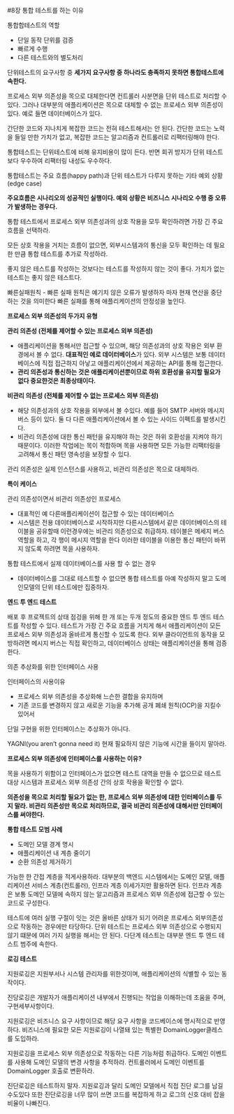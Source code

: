 #8장 통합 테스트를 하는 이유


통합합테스트의 역할

- 단일  동작 단위를 검증
- 빠르게 수행
- 다른 테스트와의 별도처리

단위테스트의 요구사항 중 **세가지 요구사항 중 하나라도 충족하지 못하면 통합테스트에 속한다.**

프로세스 외부 의존성을 목으로 대체한다면 컨트롤러 사분면을 단위 테스트로 처리할 수 있다. 그러나 대부분의 애플리케이션은 목으로 대체할 수 없는 프로세스 외부 의존성이 있다. 예로 들면 데이터베이스가 있다.

간단한 코드와 지나치게 복잡한 코드는 전혀 테스트해서는 안 된다. 간단한 코드는 노력을 들일 만한 가치가 없고, 복잡한 코드는 알고리즘과 컨트롤러로 리팩터링해야 한다.

통합테스트는 단위테스트에 비해 유지비용이 많이 든다. 반면 회귀 방지가 단위 테스트 보다 우수하여 리팩터링 내성도 우수하다.

통합테스트는 주요 흐름(happy path)과 단위 테스트가 다루지 못하는 기타 예외 상황(edge case)

**주요흐름은 시나리오의 성공적인 실행이다. 예외 상황은 비즈니스 시나리오 수행 중 오류가 발생하는 경우다.**

통합 테스트에서 프로세스 외부 의존성과의 상호 작용을 모두 확인하려면 가장 긴 주요 흐름을 선택하라.

모든 상호 작용을 거치는 흐름이 없으면, 외부시스템과의 통신을 모두 확인하는 데 필요한 만큼 통합 테스트를 추가로 작성하라.

좋지 않은 테스트를 작성하는 것보다는 테스트를 작성하지 않는 것이 좋다. 가치가 없는 테스트는 좋지 않은 테스트다.

빠른실패원칙 - 빠른 실패 원칙은 예기치 않은 오류가 발생하자 마자 현재 연산을 중단하는 것을 의미한다 빠른 실패를 통해 애플리케이션의 안정성을 높인다.

**프로세스 외부 의존성의 두가지 유형**

**관리 의존성 (전체를 제어할 수 있는 프로세스 외부 의존성)**

- 애플리케이션을 통해서만 접근할 수 있으며, 해당 의존성과의 상호 작용은 외부 환경에서 볼 수 없다. **대표적인 예로 데이터베이스**가 있다. 외부 시스템은 보통 데이터베이스에 직접 접근하지 아낳고 애플리케이션에서 제공하는 API를 통해 접근한다.
- **관리 의존성과 통신하는 것은 애플리케이션뿐이므로 하위 호환성을 유지할 필요가 없다 중요한것은 최종상태이다.**

**비관리 의존성 (전체를 제어할 수 없는 프로세스 외부 의존성)**

- 해당 의존성과의 상호 작용을 외부에서 볼 수있다. 예를 들어 SMTP 서버와 메시지 버스 등이 있다. 둘 다 다른 애플리케이션에서 볼 수 있는 사이드 이펙트를 발생시킨다.
- 비관리 의존성에 대한 통신 패턴을 유지해야 하는 것은 하위 호환성을 지켜야 하기 때문이다. 이러한 작업에는 목이 적합하며 목을 사용하면 모든 가능한 리팩터링을 고려해서 통신 패턴 영속성을 보장할 수 있다.

관리 의존성은 실제 인스턴스를 사용하고, 비관리 의존성은 목으로 대체하라.

**특이 케이스**

관리 의존성이면서 비관리 의존성인 프로세스

- 대표적인 예 다른애플리케이션이 접근할 수 있는 데이터베이스
- 시스템은 전용 데이터베이스로 시작하지만 다른시스템에서 같은 데이터베이스의 테이블을 공유할때 이런경우에는 비관리 의존성으로 취급하자. 테이블은 메세지 버스 역할을 하고, 각 행이 메시지 역할을 한다 이러한 테이블을 이용한 통신 패턴이 바뀌지 않도록 하려면 목을 사용하자.

통합 테스트에서 실제 데이터베이스를 사용 할 수 없는 경우

- 데이터베이스를 그대로 테스트할 수 없으면 통합 테스트를 아예 작성하지 말고 도메인모델의 단위 테스트에만 집중하자.

**엔드 투 엔드 테스트**

배포 후 프로젝트의 상태 점겅을 위해 한 개 또는 두개 정도의 중요한 엔드 투 엔드 테스트를 작성할 수 있다. 테스트가 가장 긴 주요 흐름을 거치게 해서 애플리케이션이 모든 프로세스 외부 의존성과 올바르게 통신할 수 있도록 한다. 외부 클라이언트의 동작을 모방하려면 메시지 버스는 직접 확인하고, 데이터베이스 상태는 애플리케이션을 통해 검증한다.

의존 추상화를 위한 인터페이스 사용

인터페이스의 사용이유

- 프로세스 외부 의존성을 추상화해 느슨한 결합을 유지하며
- 기존 코드를 변경하지 않고 새로운 기능을 추가해 공개 폐쇄 원칙(OCP)을 지킬수 있어서

단일 구현을 위한 인터페이스는 추상화가 아니다.

YAGNI(you aren’t gonna need it) 현재 필요하지 않은 기능에 시간을 들이지 말아라.

**프로세스 외부 의존성에 인터페이스를 사용하는 이유?**

목을 사용하기 위함이고 인터페이스가 없으면 테스트 대역을 만들 수 없으므로 테스트 대상 시스템과 프로세스 외부 의존성 간의 상호 작용을 확인할 수 없다.

**의존성을 목으로 처리할 필요가 없는 한, 프로세스 외부 의존성에 대한 인터페이스를 두지 말라. 비관리 의존성만 목으로 처리하므로, 결국 비관리 의존성에 대해서만 인터페이스를 써야한다.**

**통합 테스트 모범 사례**

- 도메인 모델 경계 명시
- 애플리케이션 내 계층 줄이기
- 순환 의존성 제거하기

가능한 한 간접 계층을 적게사용하라. 대부분의 백엔드 시스템에서는 도메인 모델, 애플리케이션 서비스 계층(컨트롤러), 인프라 계층 이세가지만 활용하면 된다. 인프라 계층은 보통 도메인 모델에 속하지 않는 알고리즘과 프로세스 외부 의존성에 접근할 수 있는 코드로 구성한다.

테스트에 여러 실행 구절이 잇는 것은 올바른 상태가 되기 어려운 프로세스 외부의존성으로 작동하는 경우에만 타당하다. 단위 테스트는 프로세스 외부 의존성으로 수행되지 않기 떄문에 여러 가지 실행을 해서는 안 된다. 다단계 테스트는 대부분 엔드 투 엔드 테스트 범주에 속한다.

**로깅 테스트**

지원로깅은 지원부서나 시스템 관리자를 위한것이며, 애플리케이션의 식별할 수 있는 동작이다.

진당로깅은 개발자가 애플리케이션 내부에서 진행되는 작업을 이해하는데 조움을 주며, 구현세부사항이다.

지원로깅은 비즈니스 요구 사항이므로 해당 요구 사항을 코드베이스에 명시적으로 반영하다. 비즈니스에 필요한 모든 지원로깅이 나열돼 있는 특별한 DomainLogger클레스를 도입하라.

지원로깅을 프로세스 외부 의존성으로 작동하는 다른 기능처럼 취급하다. 도메인 이벤트를 사용해 도메인 모델의 변경 사항을 추적하라. 컨트롤러에서 도메인 이벤트를 DomainLogger 호출로 변환하라.

진단로깅은 테스트하지 말자. 지원로깅과 달리 도메인 모델에서 직접 진단 로그를 남길수도있다 또한 진단로깅을 너무 많이 쓰면 코드를 복잡하게 하고 로그의 신호 대비 잡을 비율이 나빠진다.